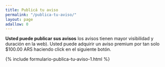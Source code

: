 ```yaml
---
title: Publicá tu aviso
permalink: "/publica-tu-aviso/"
layout: page
adallow: 0
---
```




**Usted puede publicar sus avisos** los avisos  tienen mayor visibilidad y duración en la web).
Usted puede adquirir un aviso premium por tan solo $100.00 ARS haciendo click en el siguiente botón.

{% include formulario-publica-tu-aviso-1.html %}